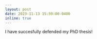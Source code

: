 ```yaml
---
layout: post
date: 2023-11-13 15:59:00-0400
inline: true
---
```


I have succesfully defended my PhD thesis!
